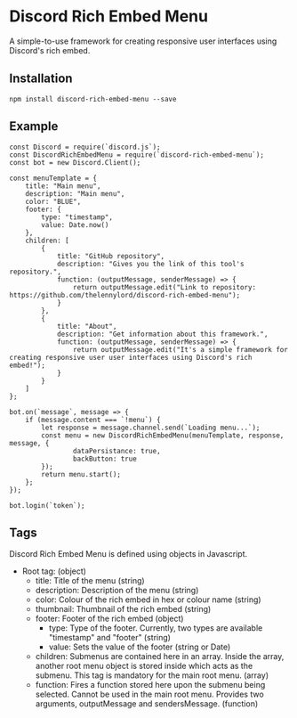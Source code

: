 # Discord Rich Embed Menu
A simple-to-use framework for creating responsive user interfaces using Discord's rich embed.

## Installation
`npm install discord-rich-embed-menu --save`

## Example
```
const Discord = require(`discord.js`);
const DiscordRichEmbedMenu = require(`discord-rich-embed-menu`);
const bot = new Discord.Client();

const menuTemplate = {
    title: "Main menu",
    description: "Main menu",
    color: "BLUE",
    footer: {
        type: "timestamp",
        value: Date.now()
    },
    children: [
        {
            title: "GitHub repository",
            description: "Gives you the link of this tool's repository.",
            function: (outputMessage, senderMessage) => {
                return outputMessage.edit("Link to repository: https://github.com/thelennylord/discord-rich-embed-menu");
            }
        },
        {
            title: "About",
            description: "Get information about this framework.",
            function: (outputMessage, senderMessage) => {
                return outputMessage.edit("It's a simple framework for creating responsive user user interfaces using Discord's rich embed!");
            }
        }
    ]
};

bot.on(`message`, message => {
    if (message.content === `!menu`) {
        let response = message.channel.send(`Loading menu...`);
        const menu = new DiscordRichEmbedMenu(menuTemplate, response, message, {
                dataPersistance: true,
                backButton: true
        });
        return menu.start();
    };
});

bot.login(`token`);
```

## Tags
Discord Rich Embed Menu is defined using objects in Javascript.

- Root tag: (object)  
    - title: Title of the menu (string)  
    - description: Description of the menu (string)  
    - color: Colour of the rich embed in hex or colour name (string)  
    - thumbnail: Thumbnail of the rich embed (string)  
    - footer: Footer of the rich embed (object)  
        - type: Type of the footer. Currently, two types are available "timestamp" and "footer" (string)  
        - value: Sets the value of the footer (string or Date)  
    - children: Submenus are contained here in an array. Inside the array, another root menu object is stored inside which acts as the submenu. This tag is mandatory for the main root menu. (array)  
    - function: Fires a function stored here upon the submenu being selected. Cannot be used in the main root menu. Provides two arguments, outputMessage and sendersMessage. (function)

